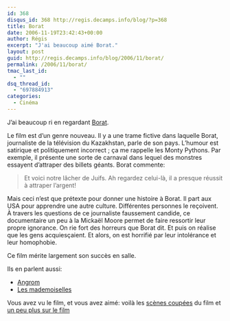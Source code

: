 ```yaml
---
id: 368
disqus_id: 368 http://regis.decamps.info/blog/?p=368
title: Borat
date: 2006-11-19T23:42:43+00:00
author: Régis
excerpt: "J'ai beaucoup aimé Borat."
layout: post
guid: http://regis.decamps.info/blog/2006/11/borat/
permalink: /2006/11/borat/
tmac_last_id:
  - ""
dsq_thread_id:
  - "697884913"
categories:
  - Cinéma
---
```

J’ai beaucoup ri en regardant [Borat](http://www.borat-lefilm.com/).

Le film est d’un genre nouveau. Il y a une trame fictive dans laquelle Borat, journaliste de la télévision du Kazakhstan, parle de son pays. L’humour est satirique et politiquement incorrect ; ça me rappelle les Monty Pythons. Par exemple, il présente une sorte de carnaval dans lequel des monstres essayent d’attraper des billets géants. Borat commente:

> Et voici notre lâcher de Juifs. Ah regardez celui-là, il a presque réussit à attraper l’argent! 

Mais ceci n’est que prétexte pour donner une histoire à Borat. Il part aux USA pour apprendre une autre culture. Différentes personnes le reçoivent. À travers les questions de ce journaliste faussement candide, ce documentaire un peu à la Mickaël Moore permet de faire ressortir leur propre ignorance. On rie fort des horreurs que Borat dit. Et puis on réalise que les gens acquiesçaient. Et alors, on est horrifié par leur intolérance et leur homophobie. 

Ce film mérite largement son succès en salle.

Ils en parlent aussi: 

  * [Angrom](http://stup.org/blogs/angrom/archive/2006/11/20/1264.aspx)
  * [Les mademoiselles](http://lesmademoiselles.free.fr/?p=267)

Vous avez vu le film, et vous avez aimé: voilà les [scènes coupées](http://www.fluctuat.net/3713-Borat-les-scenes-coupees) du film et [un peu plus sur le film](http://philcake.canalblog.com/archives/2006/11/20/3213882.html)
